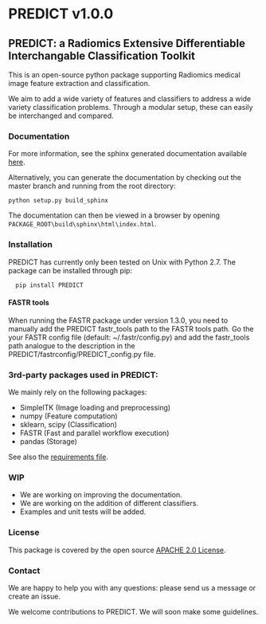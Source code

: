 # PREDICT v1.0.0

## PREDICT: a Radiomics Extensive Differentiable Interchangable Classification Toolkit

This is an open-source python package supporting Radiomics medical image feature extraction and classification.

We aim to add a wide variety of features and classifiers to address a wide variety classification problems.
Through a modular setup, these can easily be interchanged and compared.


### Documentation

For more information, see the sphinx generated documentation available [here](http://predict.readthedocs.io/).

Alternatively, you can generate the documentation by checking out the master branch and running from the root directory:

    python setup.py build_sphinx

The documentation can then be viewed in a browser by opening `PACKAGE_ROOT\build\sphinx\html\index.html`.

### Installation

PREDICT has currently only been tested on Unix with Python 2.7.
The package can be installed through pip:

      pip install PREDICT

#### FASTR tools
When running the FASTR package under version 1.3.0, you need to manually add the PREDICT fastr_tools path to the FASTR tools path. Go the your FASTR config file (default: ~/.fastr/config.py) and add the fastr_tools path analogue to the description in the PREDICT/fastrconfig/PREDICT_config.py file.

### 3rd-party packages used in PREDICT:
We mainly rely on the following packages:

 - SimpleITK (Image loading and preprocessing)
 - numpy (Feature computation)
 - sklearn, scipy (Classification)
 - FASTR (Fast and parallel workflow execution)
 - pandas (Storage)

See also the [requirements file](requirements.txt).

### WIP
- We are working on improving the documentation.
- We are working on the addition of different classifiers.
- Examples and unit tests will be added.

### License
This package is covered by the open source [APACHE 2.0 License](APACHE-LICENSE-2.0).

### Contact
We are happy to help you with any questions: please send us a message or create an issue.

We welcome contributions to PREDICT. We will soon make some guidelines.
